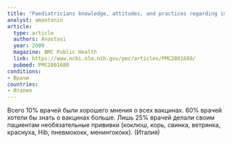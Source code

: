 ```yaml
---
title: "Paediatricians knowledge, attitudes, and practices regarding immunizations for infants in Italy"
analyst: amantonio
article:
  type: article
  authors: Anastasi
  year: 2009
  magazine: BMC Public Health
  link: https://www.ncbi.nlm.nih.gov/pmc/articles/PMC2801680/
  pubmed: PMC2801680
conditions:
- Врачи
countries:
- Италия
---
```


Всего 10% врачей были хорошего мнения о всех вакцинах.
60% врачей хотели бы знать о вакцинах больше.
Лишь 25% врачей делали своим пациентам необязательные прививки (коклюш, корь, свинка, ветрянка, краснуха, Hib, пневмококк, менингококк). (Италия)
